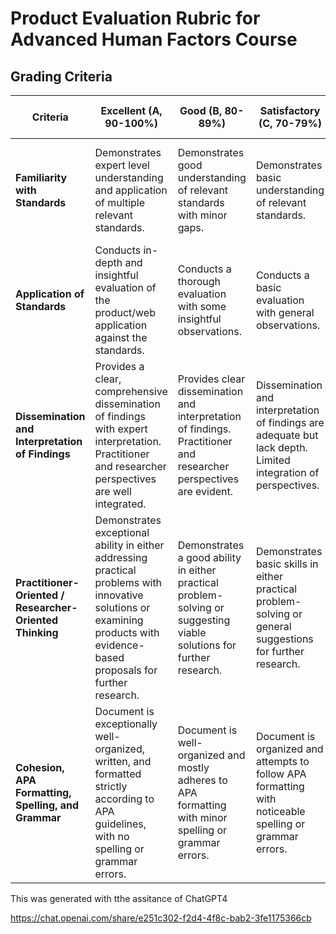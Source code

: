
# Product Evaluation Rubric for Advanced Human Factors Course

## Grading Criteria

| Criteria | Excellent (A, 90-100%) | Good (B, 80-89%) | Satisfactory (C, 70-79%) | Needs Improvement (D, 60-69%) | Unsatisfactory (F, <60%) |
|----------|------------------------|------------------|--------------------------|-------------------------------|--------------------------|
| **Familiarity with Standards** | Demonstrates expert level understanding and application of multiple relevant standards. | Demonstrates good understanding of relevant standards with minor gaps. | Demonstrates basic understanding of relevant standards. | Demonstrates limited understanding of relevant standards with significant gaps. | Fails to demonstrate understanding of relevant standards. |
| **Application of Standards** | Conducts in-depth and insightful evaluation of the product/web application against the standards. | Conducts a thorough evaluation with some insightful observations. | Conducts a basic evaluation with general observations. | Evaluation lacks depth, with few insights into the application of standards. | Fails to apply standards in product/web application evaluation. |
| **Dissemination and Interpretation of Findings** | Provides a clear, comprehensive dissemination of findings with expert interpretation. Practitioner and researcher perspectives are well integrated. | Provides clear dissemination and interpretation of findings. Practitioner and researcher perspectives are evident. | Dissemination and interpretation of findings are adequate but lack depth. Limited integration of perspectives. | Dissemination and interpretation of findings are unclear or superficial. Minimal integration of perspectives. | Fails to disseminate or interpret findings. No integration of perspectives. |
| **Practitioner-Oriented / Researcher-Oriented Thinking** | Demonstrates exceptional ability in either addressing practical problems with innovative solutions or examining products with evidence-based proposals for further research. | Demonstrates a good ability in either practical problem-solving or suggesting viable solutions for further research. | Demonstrates basic skills in either practical problem-solving or general suggestions for further research. | Demonstrates limited ability in practical problem-solving or critical examination of products for research. | Fails to demonstrate ability in either practical problem-solving or research-oriented examination of products. |
| **Cohesion, APA Formatting, Spelling, and Grammar** | Document is exceptionally well-organized, written, and formatted strictly according to APA guidelines, with no spelling or grammar errors. | Document is well-organized and mostly adheres to APA formatting with minor spelling or grammar errors. | Document is organized and attempts to follow APA formatting with noticeable spelling or grammar errors. | Document lacks organization or consistent adherence to APA formatting, with many spelling or grammar errors. | Document is poorly organized and does not adhere to APA formatting, with pervasive spelling and grammar errors. |


This was generated with tthe assitance of ChatGPT4

https://chat.openai.com/share/e251c302-f2d4-4f8c-bab2-3fe1175366cb
